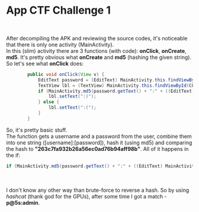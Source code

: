 # App CTF Challenge 1
<br>

After decompiling the APK and reviewing the source codes, it's noticeable that there is only one activity (MainActivity).<br>
In this (slim) activity there are 3 functions (with code): **onClick**, **onCreate**, **md5**.
It's pretty obvious what **onCreate** and **md5** (hashing the given string). So let's see what **onClick** does:
```java
        public void onClick(View v) {
            EditText password = (EditText) MainActivity.this.findViewById(C0194R.id.editText2);
            TextView lbl = (TextView) MainActivity.this.findViewById(C0194R.id.textView);
            if (MainActivity.md5(password.getText() + ":" + ((EditText) MainActivity.this.findViewById(C0194R.id.editText)).getText()).equals("263c7fa932b26a56ec0ad76b94aff98b")) {
                lbl.setText(":)");
            } else {
                lbl.setText(":(");
            }
        }
```

So, it's pretty basic stuff.<br>
The function gets a username and a password from the user, combine them into one string ([username]:[password]), hash it (using md5) and comparing the hash to **"263c7fa932b26a56ec0ad76b94aff98b"**. All of it happens in the if:
```java
if (MainActivity.md5(password.getText() + ":" + ((EditText) MainActivity.this.findViewById(C0194R.id.editText)).getText()).equals("263c7fa932b26a56ec0ad76b94aff98b"))
```
<br><br>
I don't know any other way than brute-force to reverse a hash. So by using _hashcat_ (thank god for the GPUs), after some time I got a match - **p@5s:admin**.
